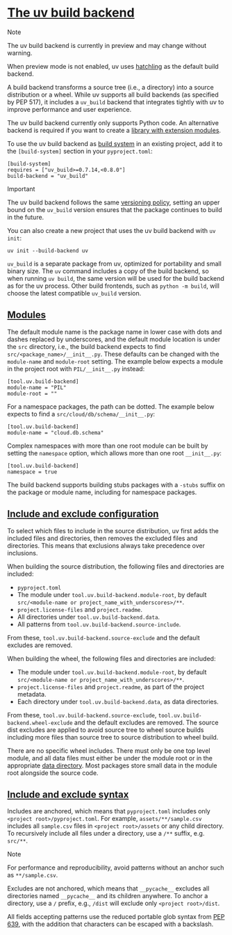 # [The uv build backend](#the-uv-build-backend)

Note

The uv build backend is currently in preview and may change without warning.

When preview mode is not enabled, uv uses [hatchling](https://pypi.org/project/hatchling/) as the default build backend.

A build backend transforms a source tree (i.e., a directory) into a source distribution or a wheel. While uv supports all build backends (as specified by PEP 517), it includes a `uv_build` backend that integrates tightly with uv to improve performance and user experience.

The uv build backend currently only supports Python code. An alternative backend is required if you want to create a [library with extension modules](../projects/init/#projects-with-extension-modules).

To use the uv build backend as [build system](../projects/config/#build-systems) in an existing project, add it to the `[build-system]` section in your `pyproject.toml`:

```
[build-system]
requires = ["uv_build>=0.7.14,<0.8.0"]
build-backend = "uv_build"

```

Important

The uv build backend follows the same [versioning policy](../../reference/policies/versioning/), setting an upper bound on the `uv_build` version ensures that the package continues to build in the future.

You can also create a new project that uses the uv build backend with `uv init`:

```
uv init --build-backend uv

```

`uv_build` is a separate package from uv, optimized for portability and small binary size. The `uv` command includes a copy of the build backend, so when running `uv build`, the same version will be used for the build backend as for the uv process. Other build frontends, such as `python -m build`, will choose the latest compatible `uv_build` version.

## [Modules](#modules)

The default module name is the package name in lower case with dots and dashes replaced by underscores, and the default module location is under the `src` directory, i.e., the build backend expects to find `src/<package_name>/__init__.py`. These defaults can be changed with the `module-name` and `module-root` setting. The example below expects a module in the project root with `PIL/__init__.py` instead:

```
[tool.uv.build-backend]
module-name = "PIL"
module-root = ""

```

For a namespace packages, the path can be dotted. The example below expects to find a `src/cloud/db/schema/__init__.py`:

```
[tool.uv.build-backend]
module-name = "cloud.db.schema"

```

Complex namespaces with more than one root module can be built by setting the `namespace` option, which allows more than one root `__init__.py`:

```
[tool.uv.build-backend]
namespace = true

```

The build backend supports building stubs packages with a `-stubs` suffix on the package or module name, including for namespace packages.

## [Include and exclude configuration](#include-and-exclude-configuration)

To select which files to include in the source distribution, uv first adds the included files and directories, then removes the excluded files and directories. This means that exclusions always take precedence over inclusions.

When building the source distribution, the following files and directories are included:

- `pyproject.toml`
- The module under `tool.uv.build-backend.module-root`, by default `src/<module-name or project_name_with_underscores>/**`.
- `project.license-files` and `project.readme`.
- All directories under `tool.uv.build-backend.data`.
- All patterns from `tool.uv.build-backend.source-include`.

From these, `tool.uv.build-backend.source-exclude` and the default excludes are removed.

When building the wheel, the following files and directories are included:

- The module under `tool.uv.build-backend.module-root`, by default `src/<module-name or project_name_with_underscores>/**`.
- `project.license-files` and `project.readme`, as part of the project metadata.
- Each directory under `tool.uv.build-backend.data`, as data directories.

From these, `tool.uv.build-backend.source-exclude`, `tool.uv.build-backend.wheel-exclude` and the default excludes are removed. The source dist excludes are applied to avoid source tree to wheel source builds including more files than source tree to source distribution to wheel build.

There are no specific wheel includes. There must only be one top level module, and all data files must either be under the module root or in the appropriate [data directory](../../reference/settings/#build-backend_data). Most packages store small data in the module root alongside the source code.

## [Include and exclude syntax](#include-and-exclude-syntax)

Includes are anchored, which means that `pyproject.toml` includes only `<project root>/pyproject.toml`. For example, `assets/**/sample.csv` includes all `sample.csv` files in `<project root>/assets` or any child directory. To recursively include all files under a directory, use a `/**` suffix, e.g. `src/**`.

Note

For performance and reproducibility, avoid patterns without an anchor such as `**/sample.csv`.

Excludes are not anchored, which means that `__pycache__` excludes all directories named `__pycache__` and its children anywhere. To anchor a directory, use a `/` prefix, e.g., `/dist` will exclude only `<project root>/dist`.

All fields accepting patterns use the reduced portable glob syntax from [PEP 639](https://peps.python.org/pep-0639/#add-license-FILES-key), with the addition that characters can be escaped with a backslash.
